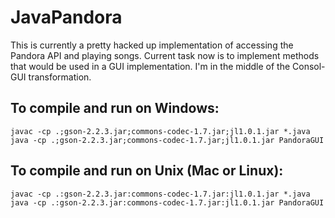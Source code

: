 JavaPandora
===========

This is currently a pretty hacked up implementation of accessing the Pandora API and playing songs.  Current task now is to implement methods that would be used in a GUI implementation.  I'm in the middle of the Consol-GUI transformation.

To compile and run on Windows:
------------------------------

	javac -cp .;gson-2.2.3.jar;commons-codec-1.7.jar;jl1.0.1.jar *.java
	java -cp .;gson-2.2.3.jar;commons-codec-1.7.jar;jl1.0.1.jar PandoraGUI

To compile and run on Unix (Mac or Linux):
------------------------------------------

	javac -cp .:gson-2.2.3.jar:commons-codec-1.7.jar:jl1.0.1.jar *.java
	java -cp .:gson-2.2.3.jar:commons-codec-1.7.jar:jl1.0.1.jar PandoraGUI
